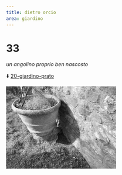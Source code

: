 ```yaml
---
title: dietro orcio
area: giardino
---
```

# 33
_un angolino proprio ben nascosto_

⬇️ [20-giardino-prato](20-giardino-prato.md)

![foto_129](_assets/preview/foto_129.jpg)